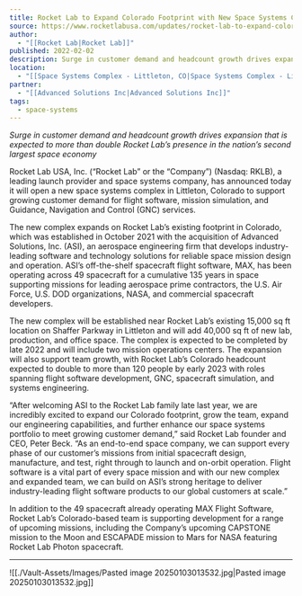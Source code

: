 ```yaml
---
title: Rocket Lab to Expand Colorado Footprint with New Space Systems Complex
source: https://www.rocketlabusa.com/updates/rocket-lab-to-expand-colorado-footprint-with-new-space-systems-complex/
author:
  - "[[Rocket Lab|Rocket Lab]]"
published: 2022-02-02
description: Surge in customer demand and headcount growth drives expansion that is expected to more than double Rocket Lab’s presence in the nation’s second largest space economy
location:
  - "[[Space Systems Complex - Littleton, CO|Space Systems Complex - Littleton, CO]]"
partner:
  - "[[Advanced Solutions Inc|Advanced Solutions Inc]]"
tags:
  - space-systems
---
```


*Surge in customer demand and headcount growth drives expansion that is expected to more than double Rocket Lab’s presence in the nation’s second largest space economy*

Rocket Lab USA, Inc. (“Rocket Lab” or the “Company”) (Nasdaq: RKLB), a leading launch provider and space systems company, has announced today it will open a new space systems complex in Littleton, Colorado to support growing customer demand for flight software, mission simulation, and Guidance, Navigation and Control (GNC) services.

The new complex expands on Rocket Lab’s existing footprint in Colorado, which was established in October 2021 with the acquisition of Advanced Solutions, Inc. (ASI), an aerospace engineering firm that develops industry-leading software and technology solutions for reliable space mission design and operation. ASI’s off-the-shelf spacecraft flight software, MAX, has been operating across 49 spacecraft for a cumulative 135 years in space supporting missions for leading aerospace prime contractors, the U.S. Air Force, U.S. DOD organizations, NASA, and commercial spacecraft developers.

The new complex will be established near Rocket Lab’s existing 15,000 sq ft location on Shaffer Parkway in Littleton and will add 40,000 sq ft of new lab, production, and office space. The complex is expected to be completed by late 2022 and will include two mission operations centers. The expansion will also support team growth, with Rocket Lab’s Colorado headcount expected to double to more than 120 people by early 2023 with roles spanning flight software development, GNC, spacecraft simulation, and systems engineering.

“After welcoming ASI to the Rocket Lab family late last year, we are incredibly excited to expand our Colorado footprint, grow the team, expand our engineering capabilities, and further enhance our space systems portfolio to meet growing customer demand,” said Rocket Lab founder and CEO, Peter Beck. “As an end-to-end space company, we can support every phase of our customer’s missions from initial spacecraft design, manufacture, and test, right through to launch and on-orbit operation. Flight software is a vital part of every space mission and with our new complex and expanded team, we can build on ASI’s strong heritage to deliver industry-leading flight software products to our global customers at scale.”

In addition to the 49 spacecraft already operating MAX Flight Software, Rocket Lab’s Colorado-based team is supporting development for a range of upcoming missions, including the Company’s upcoming CAPSTONE mission to the Moon and ESCAPADE mission to Mars for NASA featuring Rocket Lab Photon spacecraft.

---

![[./Vault-Assets/Images/Pasted image 20250103013532.jpg|Pasted image 20250103013532.jpg]]
